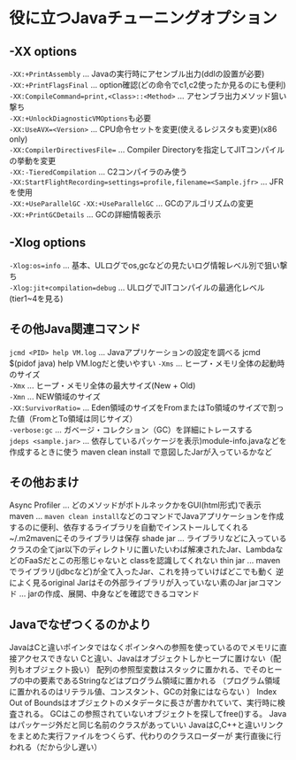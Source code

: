 # 役に立つJavaチューニングオプション
## -XX options
`-XX:+PrintAssembly` ... Javaの実行時にアセンブル出力(ddlの設置が必要)  
`-XX:+PrintFlagsFinal` ... option確認(どの命令でc1,c2使ったか見るのにも便利)  
`-XX:CompileCommand=print,<Class>::<Method>` ... アセンブラ出力メソッド狙い撃ち  
`-XX:+UnlockDiagnosticVMOptions`も必要  
`-XX:UseAVX=<Version>` ... CPU命令セットを変更(使えるレジスタも変更)(x86 only)  
`-XX:CompilerDirectivesFile=` ... Compiler Directoryを指定してJITコンパイルの挙動を変更  
`-XX:-TieredCompilation` ... C2コンパイラのみ使う  
`-XX:StartFlightRecording=settings=profile,filename=<Sample.jfr>` ... JFRを使用  
`-XX:+UseParallelGC` `-XX:+UseParallelGC` ... GCのアルゴリズムの変更  
`-XX:+PrintGCDetails` ... GCの詳細情報表示

## -Xlog options
`-Xlog:os=info` ... 基本、ULログでos,gcなどの見たいログ情報レベル別で狙い撃ち  
`-Xlog:jit+compilation=debug` ... ULログでJITコンパイルの最適化レベル(tier1~4を見る)

## その他Java関連コマンド
`jcmd <PID> help VM.log` ... Javaアプリケーションの設定を調べる
jcmd $(pidof java) help VM.logだと使いやすい
`-Xms` ... ヒープ・メモリ全体の起動時のサイズ  
`-Xmx` ... ヒープ・メモリ全体の最大サイズ(New + Old)  
`-Xmn` ... NEW領域のサイズ  
`-XX:SurvivorRatio=` ... Eden領域のサイズをFromまたはTo領域のサイズで割った値（FromとTo領域は同じサイズ）  
`-verbose:gc` ... ガベージ・コレクション（GC）を詳細にトレースする  
`jdeps <sample.jar>` ... 依存しているパッケージを表示)module-info.javaなどを作成するときに使う
maven clean install で意図したJarが入っているかなど

## その他おまけ
Async Profiler ... どのメソッドがボトルネックかをGUI(html形式)で表示  
maven ... `maven clean install`などのコマンドでJavaアプリケーションを作成するのに便利、依存するライブラリを自動でインストールしてくれる ~/.m2mavenにそのライブラリは保存
shade jar ... ライブラリなどに入っているクラスの全てjar以下のディレクトリに置いたいわば解凍されたJar、LambdaなどのFaaSだとこの形態じゃないと
classを認識してくれない
thin jar ... mavenでライブラリ(jdbcなど)が全て入ったJar、これを持っていけばどこでも動く
逆によく見るoriginal Jarはその外部ライブラリが入っていない素のJar
jarコマンド ... jarの作成、展開、中身などを確認できるコマンド

## Javaでなぜつくるのかより
JavaはCと違いポインタではなくポインタへの参照を使っているのでメモリに直接アクセスできない
Cと違い、Javaはオブジェクトしかヒープに置けない（配列もオブジェクト扱い）
配列の参照型変数はスタックに置かれる、でそのヒープの中の要素であるStringなどはプログラム領域に置かれる
（プログラム領域に置かれるのはリテラル値、コンスタント、GCの対象にはならない ）
Index Out of Boundsはオブジェクトのメタデータに長さが書かれていて、実行時に検査される。
GCはこの参照されていないオブジェクトを探してfree()する。
Javaはパッケージ外だと同じ名前のクラスがあっていい
JavaはC,C++と違いリンクをまとめた実行ファイルをつくらず、代わりのクラスローダーが
実行直後に行われる（だから少し遅い）